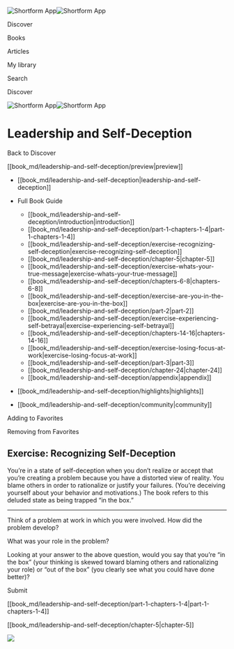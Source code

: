 ![Shortform App](/img/logo.36a2399e.svg)![Shortform App](/img/logo-dark.70c1b072.svg)

Discover

Books

Articles

My library

Search

Discover

![Shortform App](/img/logo.36a2399e.svg)![Shortform App](/img/logo-dark.70c1b072.svg)

# Leadership and Self-Deception

Back to Discover

[[book_md/leadership-and-self-deception/preview|preview]]

  * [[book_md/leadership-and-self-deception|leadership-and-self-deception]]
  * Full Book Guide

    * [[book_md/leadership-and-self-deception/introduction|introduction]]
    * [[book_md/leadership-and-self-deception/part-1-chapters-1-4|part-1-chapters-1-4]]
    * [[book_md/leadership-and-self-deception/exercise-recognizing-self-deception|exercise-recognizing-self-deception]]
    * [[book_md/leadership-and-self-deception/chapter-5|chapter-5]]
    * [[book_md/leadership-and-self-deception/exercise-whats-your-true-message|exercise-whats-your-true-message]]
    * [[book_md/leadership-and-self-deception/chapters-6-8|chapters-6-8]]
    * [[book_md/leadership-and-self-deception/exercise-are-you-in-the-box|exercise-are-you-in-the-box]]
    * [[book_md/leadership-and-self-deception/part-2|part-2]]
    * [[book_md/leadership-and-self-deception/exercise-experiencing-self-betrayal|exercise-experiencing-self-betrayal]]
    * [[book_md/leadership-and-self-deception/chapters-14-16|chapters-14-16]]
    * [[book_md/leadership-and-self-deception/exercise-losing-focus-at-work|exercise-losing-focus-at-work]]
    * [[book_md/leadership-and-self-deception/part-3|part-3]]
    * [[book_md/leadership-and-self-deception/chapter-24|chapter-24]]
    * [[book_md/leadership-and-self-deception/appendix|appendix]]
  * [[book_md/leadership-and-self-deception/highlights|highlights]]
  * [[book_md/leadership-and-self-deception/community|community]]



Adding to Favorites 

Removing from Favorites 

## Exercise: Recognizing Self-Deception

You’re in a state of self-deception when you don’t realize or accept that you’re creating a problem because you have a distorted view of reality. You blame others in order to rationalize or justify your failures. (You’re deceiving yourself about your behavior and motivations.) The book refers to this deluded state as being trapped “in the box.”

* * *

Think of a problem at work in which you were involved. How did the problem develop?

What was your role in the problem?

Looking at your answer to the above question, would you say that you’re “in the box” (your thinking is skewed toward blaming others and rationalizing your role) or “out of the box” (you clearly see what you could have done better)?

Submit 

[[book_md/leadership-and-self-deception/part-1-chapters-1-4|part-1-chapters-1-4]]

[[book_md/leadership-and-self-deception/chapter-5|chapter-5]]

![](https://bat.bing.com/action/0?ti=56018282&Ver=2&mid=404de7f6-9407-494f-8c2f-27a413ddfe7b&sid=49fff5b0636c11eeb9c611038afc8668&vid=4a005010636c11ee80c703d4c4a7acd5&vids=0&msclkid=N&pi=0&lg=en-US&sw=800&sh=600&sc=24&nwd=1&tl=Shortform%20%7C%20Book&p=https%3A%2F%2Fwww.shortform.com%2Fapp%2Fbook%2Fleadership-and-self-deception%2Fexercise-recognizing-self-deception&r=&lt=305&evt=pageLoad&sv=1&rn=882821)
